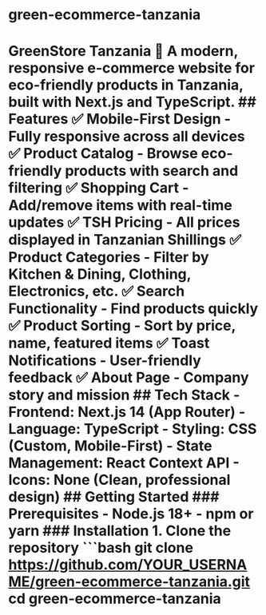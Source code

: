 # green-ecommerce-tanzania
# GreenStore Tanzania 🌱  A modern, responsive e-commerce website for eco-friendly products in Tanzania, built with Next.js and TypeScript.  ## Features  ✅ **Mobile-First Design** - Fully responsive across all devices ✅ **Product Catalog** - Browse eco-friendly products with search and filtering ✅ **Shopping Cart** - Add/remove items with real-time updates ✅ **TSH Pricing** - All prices displayed in Tanzanian Shillings ✅ **Product Categories** - Filter by Kitchen & Dining, Clothing, Electronics, etc. ✅ **Search Functionality** - Find products quickly ✅ **Product Sorting** - Sort by price, name, featured items ✅ **Toast Notifications** - User-friendly feedback ✅ **About Page** - Company story and mission  ## Tech Stack  - **Frontend**: Next.js 14 (App Router) - **Language**: TypeScript - **Styling**: CSS (Custom, Mobile-First) - **State Management**: React Context API - **Icons**: None (Clean, professional design)  ## Getting Started  ### Prerequisites  - Node.js 18+  - npm or yarn  ### Installation  1. Clone the repository ```bash git clone https://github.com/YOUR_USERNAME/green-ecommerce-tanzania.git cd green-ecommerce-tanzania

